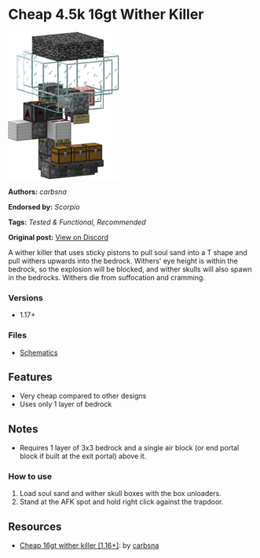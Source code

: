 # Cheap 4.5k 16gt Wither Killer
<img alt="area_render_9_.png" src="images/area_render_9_.png?raw=1" height="300px">

**Authors:** *carbsna*

**Endorsed by:** *Scorpio*

**Tags:** *Tested & Functional, Recommended*

**Original post:** [View on Discord](https://discord.com/channels/913065809096638494/1391998218941763604)

A wither killer that uses sticky pistons to pull soul sand into a T shape and pull withers upwards into the bedrock.
Withers' eye height is within the bedrock, so the explosion will be blocked, and wither skulls will also spawn in the bedrocks. Withers die from suffocation and cramming.
### Versions
- 1.17+
### Files
- [Schematics](https://www.minemev.com/p/692861fa-25c4-40e7-bede-16f495e1ef38/)
## Features
- Very cheap compared to other designs
- Uses only 1 layer of bedrock
## Notes
- Requires 1 layer of 3x3 bedrock and a single air block (or end portal block if built at the exit portal) above it.
### How to use
1. Load soul sand and wither skull boxes with the box unloaders.
2. Stand at the AFK spot and hold right click against the trapdoor.

## Resources
- [Cheap 16gt wither killer [1.16+]](https://youtu.be/1jFbKOGnais?si=FfejLjfPMW81_rf9): by [carbsna](https://www.youtube.com/@fakestory1753)
